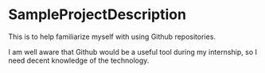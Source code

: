 # SampleProjectDescription
This is to help familiarize myself with using Github repositories.


I am well aware that Github would be a useful tool during my internship, so I need decent knowledge of the technology.
